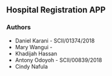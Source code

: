 
## Hospital Registration APP

### Authors

- Daniel Karani - SCII/01374/2018
- Mary Wangui - 
- Khadijah Hassan 
- Antony Odoyoh - SCII/00839/2018
- Cindy Nafula